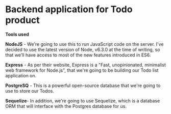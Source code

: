 # Backend application for Todo product

**Tools used**


**NodeJS** - We're going to use this to run JavaScript code on the server. I've decided to use the latest version of Node, v6.3.0 at the time of writing, so that we'll have access to most of the new features introduced in ES6.

**Express** - As per their website, Express is a "Fast, unopinionated, minimalist web framework for Node.js", that we're going to be building our Todo list application on.

**PostgreSQ** - This is a powerful open-source database that we're going to use to store our Todos.

**Sequelize**- In addition, we're going to use Sequelize, which is a database ORM that will interface with the Postgres database for us.




